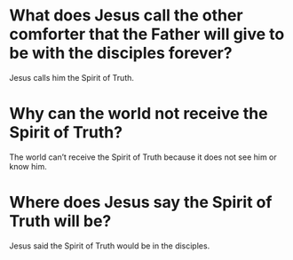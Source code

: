 # What does Jesus call the other comforter that the Father will give to be with the disciples forever?

Jesus calls him the Spirit of Truth.

# Why can the world not receive the Spirit of Truth?

The world can’t receive the Spirit of Truth because it does not see him or know him.

# Where does Jesus say the Spirit of Truth will be?

Jesus said the Spirit of Truth would be in the disciples.
